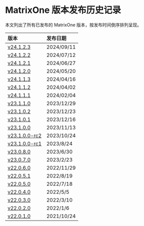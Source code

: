 # **MatrixOne 版本发布历史记录**

本文列出了所有已发布的 MatrixOne 版本，按发布时间倒序排列呈现。

| **版本**                    | **发布日期** |
| :-------------------------- | :----------- |
| [v24.1.2.3](v24.1.2.3.md)         | 2024/09/11   |
| [v24.1.2.2](v24.1.2.2.md)         | 2024/07/12   |
| [v24.1.2.1](v24.1.2.1.md)         | 2024/06/27   |
| [v24.1.2.0](v24.1.2.0.md)         | 2024/05/20   |
| [v24.1.1.3](v24.1.1.3.md)         | 2024/04/16   |
| [v24.1.1.2](v24.1.1.2.md)         | 2024/04/02   |
| [v24.1.1.1](v24.1.1.1.md)         | 2024/02/04   |
| [v23.1.1.0](v23.1.1.0.md)         | 2023/12/29   |
| [v23.1.0.2](v23.1.0.2.md)         | 2023/12/23   |
| [v23.1.0.1](v23.1.0.1.md)         | 2023/12/16   |
| [v23.1.0.0](v23.1.0.0.md)         | 2023/11/13   |
| [v23.1.0.0-rc2](v23.1.0.0-rc2.md) | 2023/10/24   |
| [v23.1.0.0-rc1](v23.1.0.0-rc1.md) | 2023/8/24    |
| [v23.0.8.0](v23.0.8.0.md)         | 2023/6/30    |
| [v23.0.7.0](v23.0.7.0.md)         | 2023/2/23    |
| [v22.0.6.0](v22.0.6.0.md)         | 2022/11/29   |
| [v22.0.5.1](v22.0.5.1.md)         | 2022/8/19    |
| [v22.0.5.0](v22.0.5.0.md)         | 2022/7/18    |
| [v22.0.4.0](v22.0.4.0.md)         | 2022/5/5     |
| [v22.0.3.0](v22.0.3.0.md)         | 2022/3/10    |
| [v22.0.2.0](v22.0.2.0.md)         | 2022/1/6     |
| [v22.0.1.0](v22.0.1.0.md)         | 2021/10/24   |
